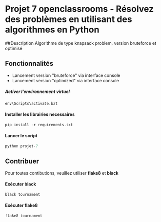 # Projet 7 openclassrooms - Résolvez des problèmes en utilisant des algorithmes en Python
##Description
Algorithme de type knapsack problem, version bruteforce et optimisé
## Fonctionnalités
* Lancement version "bruteforce" via interface console
* Lancement version "optimized" via interface console
##### Activer l'environnement virtuel
```python 
env\Scripts\activate.bat
```
#### Installer les librairies necessaires
```python 
pip install -r requirements.txt
```
#### Lancer le script
```python
python projet-7
```
## Contribuer
Pour toutes contibutions, veuillez utiliser **flake8** et **black**
#### Exécuter black
```python
black tournament
```
#### Exécuter flake8
```python
flake8 tournament
```